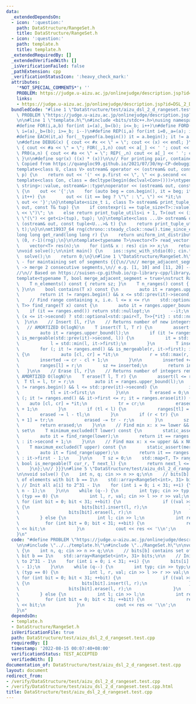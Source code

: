 ```yaml
---
data:
  _extendedDependsOn:
  - icon: ':question:'
    path: DataStructure/RangeSet.h
    title: DataStructure/RangeSet.h
  - icon: ':question:'
    path: template.h
    title: template.h
  _extendedRequiredBy: []
  _extendedVerifiedWith: []
  _isVerificationFailed: false
  _pathExtension: cpp
  _verificationStatusIcon: ':heavy_check_mark:'
  attributes:
    '*NOT_SPECIAL_COMMENTS*': ''
    PROBLEM: https://judge.u-aizu.ac.jp/onlinejudge/description.jsp?id=DSL_2_D
    links:
    - https://judge.u-aizu.ac.jp/onlinejudge/description.jsp?id=DSL_2_D
  bundledCode: "#line 1 \"DataStructure/test/aizu_dsl_2_d_rangeset.test.cpp\"\n#define\
    \ PROBLEM \"https://judge.u-aizu.ac.jp/onlinejudge/description.jsp?id=DSL_2_D\"\
    \n\n#line 1 \"template.h\"\n#include <bits/stdc++.h>\nusing namespace std;\n\n\
    #define FOR(i,a,b) for(int i=(a),_b=(b); i<=_b; i++)\n#define FORD(i,a,b) for(int\
    \ i=(a),_b=(b); i>=_b; i--)\n#define REP(i,a) for(int i=0,_a=(a); i<_a; i++)\n\
    #define EACH(it,a) for(__typeof(a.begin()) it = a.begin(); it != a.end(); ++it)\n\
    \n#define DEBUG(x) { cout << #x << \" = \"; cout << (x) << endl; }\n#define PR(a,n)\
    \ { cout << #a << \" = \"; FOR(_,1,n) cout << a[_] << ' '; cout << endl; }\n#define\
    \ PR0(a,n) { cout << #a << \" = \"; REP(_,n) cout << a[_] << ' '; cout << endl;\
    \ }\n\n#define sqr(x) ((x) * (x))\n\n// For printing pair, container, etc.\n//\
    \ Copied from https://quangloc99.github.io/2021/07/30/my-CP-debugging-template.html\n\
    template<class U, class V> ostream& operator << (ostream& out, const pair<U, V>&\
    \ p) {\n    return out << '(' << p.first << \", \" << p.second << ')';\n}\n\n\
    template<class Con, class = decltype(begin(declval<Con>()))>\ntypename enable_if<!is_same<Con,\
    \ string>::value, ostream&>::type\noperator << (ostream& out, const Con& con)\
    \ {\n    out << '{';\n    for (auto beg = con.begin(), it = beg; it != con.end();\
    \ it++) {\n        out << (it == beg ? \"\" : \", \") << *it;\n    }\n    return\
    \ out << '}';\n}\ntemplate<size_t i, class T> ostream& print_tuple_utils(ostream&\
    \ out, const T& tup) {\n    if constexpr(i == tuple_size<T>::value) return out\
    \ << \")\"; \n    else return print_tuple_utils<i + 1, T>(out << (i ? \", \" :\
    \ \"(\") << get<i>(tup), tup); \n}\ntemplate<class ...U> ostream& operator <<\
    \ (ostream& out, const tuple<U...>& t) {\n    return print_tuple_utils<0, tuple<U...>>(out,\
    \ t);\n}\n\nmt19937_64 rng(chrono::steady_clock::now().time_since_epoch().count());\n\
    long long get_rand(long long r) {\n    return uniform_int_distribution<long long>\
    \ (0, r-1)(rng);\n}\n\ntemplate<typename T>\nvector<T> read_vector(int n) {\n\
    \    vector<T> res(n);\n    for (int& x : res) cin >> x;\n    return res;\n}\n\
    \nvoid solve();\n\nint main() {\n    ios::sync_with_stdio(0); cin.tie(0);\n  \
    \  solve();\n    return 0;\n}\n#line 1 \"DataStructure/RangeSet.h\"\n// RangeSet\
    \ - for maintaining set of segments {{{\n//\n// merge_adjacent_segment = true\
    \ -> merge 2 consecutive segments,\n// e.g. [1, 10] and [11, 20] --> [1, 20]\n\
    //\n// Based on https://suisen-cp.github.io/cp-library-cpp/library/datastructure/util/range_set.hpp\n\
    template<typename T, bool merge_adjacent_segment = true>\nstruct RangeSet {\n\
    \    T n_elements() const { return sz; }\n    T n_ranges() const { return ranges.size();\
    \ }\n\n    bool contains(T x) const {\n        auto it = ranges.upper_bound(x);\n\
    \        return it != ranges.begin() && x <= std::prev(it)->second;\n    }\n\n\
    \    // Find range containing x, i.e. l <= x <= r\n    std::optional<std::pair<T,\
    \ T>> find_range(T x) const {\n        auto it = ranges.upper_bound(x);\n    \
    \    if (it == ranges.end()) return std::nullopt;\n        --it;\n        return\
    \ (x <= it->second) ? std::optional<std::pair<T, T>>{*it} : std::nullopt;\n  \
    \  }\n\n    // Insert [l, r]\n    // Returns number of new integers added.\n \
    \   // AMORTIZED O(logN)\n    T insert(T l, T r) {\n        assert(l <= r);\n\
    \        auto it = ranges.upper_bound(l);\n        if (it != ranges.begin() &&\
    \ is_mergeable(std::prev(it)->second, l)) {\n            it = std::prev(it);\n\
    \            l = std::min(l, it->first);\n        }\n        T inserted = 0;\n\
    \        for (; it != ranges.end() && is_mergeable(r, it->first); it = ranges.erase(it))\
    \ {\n            auto [cl, cr] = *it;\n            r = std::max(r, cr);\n    \
    \        inserted -= cr - cl + 1;\n        }\n\n        inserted += r - l + 1;\n\
    \        ranges[l] = r;\n        sz += inserted;\n        return inserted;\n \
    \   }\n\n    // Erase [l, r]\n    // Returns number of integers removed\n    //\
    \ AMORTIZED O(logN)\n    T erase(T l, T r) {\n        assert(l <= r);\n      \
    \  T tl = l, tr = r;\n        auto it = ranges.upper_bound(l);\n        if (it\
    \ != ranges.begin() && l <= std::prev(it)->second) {\n            it = std::prev(it);\n\
    \            tl = it->first;\n        }\n\n        T erased = 0;\n        for\
    \ (; it != ranges.end() && it->first <= r; it = ranges.erase(it)) {\n        \
    \    auto [cl, cr] = *it;\n            tr = cr;\n            erased += cr - cl\
    \ + 1;\n        }\n        if (tl < l) {\n            ranges[tl] = l-1;\n    \
    \        erased -= l - tl;\n        }\n        if (r < tr) {\n            ranges[r\
    \ + 1] = tr;\n            erased -= tr - r;\n        }\n        sz -= erased;\n\
    \        return erased;\n    }\n\n    // Find min x: x >= lower && x NOT in this\
    \ set\n    T minimum_excluded(T lower) const {\n        static_assert(merge_adjacent_segment);\n\
    \        auto it = find_range(lower);\n        return it == ranges.end() ? lower\
    \ : it->second + 1;\n    }\n\n    // Find max x: x <= upper && x NOT in this set\n\
    \    T maximum_excluded(T upper) const {\n        static_assert(merge_adjacent_segment);\n\
    \        auto it = find_range(upper);\n        return it == ranges.end() ? upper\
    \ : it->first - 1;\n    }\n\n    T sz = 0;\n    std::map<T, T> ranges;\n\n   \
    \ bool is_mergeable(T cur_r, T next_l) {\n        return next_l <= cur_r + merge_adjacent_segment;\n\
    \    }\n};\n// }}}\n#line 5 \"DataStructure/test/aizu_dsl_2_d_rangeset.test.cpp\"\
    \n\nvoid solve() {\n    int n, q; cin >> n >> q;\n\n    // bits[b] contains set\
    \ of elements with bit b == 1\n    std::array<RangeSet<int>, 31> bits;\n\n   \
    \ // Init all a[i] to 2^31 - 1\n    for (int i = 0; i < 31; ++i) {\n        bits[i].insert(0,\
    \ n - 1);\n    }\n\n    while (q--) {\n        int typ; cin >> typ;\n        if\
    \ (typ == 0) {\n            int l, r, val; cin >> l >> r >> val;\n           \
    \ for (int bit = 0; bit < 31; ++bit) {\n                if ((val >> bit) & 1)\
    \ {\n                    bits[bit].insert(l, r);\n                } else {\n \
    \                   bits[bit].erase(l, r);\n                }\n            }\n\
    \        } else {\n            int l; cin >> l;\n            int res = 0;\n  \
    \          for (int bit = 0; bit < 31; ++bit) {\n                res |= bits[bit].contains(l)\
    \ << bit;\n            }\n            cout << res << '\\n';\n        }\n    }\n\
    }\n"
  code: "#define PROBLEM \"https://judge.u-aizu.ac.jp/onlinejudge/description.jsp?id=DSL_2_D\"\
    \n\n#include \"../../template.h\"\n#include \"../RangeSet.h\"\n\nvoid solve()\
    \ {\n    int n, q; cin >> n >> q;\n\n    // bits[b] contains set of elements with\
    \ bit b == 1\n    std::array<RangeSet<int>, 31> bits;\n\n    // Init all a[i]\
    \ to 2^31 - 1\n    for (int i = 0; i < 31; ++i) {\n        bits[i].insert(0, n\
    \ - 1);\n    }\n\n    while (q--) {\n        int typ; cin >> typ;\n        if\
    \ (typ == 0) {\n            int l, r, val; cin >> l >> r >> val;\n           \
    \ for (int bit = 0; bit < 31; ++bit) {\n                if ((val >> bit) & 1)\
    \ {\n                    bits[bit].insert(l, r);\n                } else {\n \
    \                   bits[bit].erase(l, r);\n                }\n            }\n\
    \        } else {\n            int l; cin >> l;\n            int res = 0;\n  \
    \          for (int bit = 0; bit < 31; ++bit) {\n                res |= bits[bit].contains(l)\
    \ << bit;\n            }\n            cout << res << '\\n';\n        }\n    }\n\
    }\n"
  dependsOn:
  - template.h
  - DataStructure/RangeSet.h
  isVerificationFile: true
  path: DataStructure/test/aizu_dsl_2_d_rangeset.test.cpp
  requiredBy: []
  timestamp: '2022-08-15 00:07:40+08:00'
  verificationStatus: TEST_ACCEPTED
  verifiedWith: []
documentation_of: DataStructure/test/aizu_dsl_2_d_rangeset.test.cpp
layout: document
redirect_from:
- /verify/DataStructure/test/aizu_dsl_2_d_rangeset.test.cpp
- /verify/DataStructure/test/aizu_dsl_2_d_rangeset.test.cpp.html
title: DataStructure/test/aizu_dsl_2_d_rangeset.test.cpp
---
```

